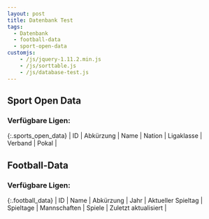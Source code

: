 ```yaml
---
layout: post
title: Datenbank Test
tags:
  - Datenbank
  - football-data
  - sport-open-data
customjs:
    - /js/jquery-1.11.2.min.js
    - /js/sorttable.js
    - /js/database-test.js
---
```


## Sport Open Data

### Verfügbare Ligen:

{:.sports_open_data}
| ID | Abkürzung | Name | Nation | Ligaklasse | Verband | Pokal |


## Football-Data

### Verfügbare Ligen:

{:.football_data}
| ID | Name | Abkürzung | Jahr | Aktueller Spieltag | Spieltage | Mannschaften | Spiele | Zuletzt aktualisiert |